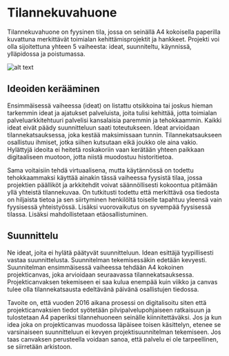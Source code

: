 # Tilannekuvahuone

Tilannekuvahuone on fyysinen tila, jossa on seinällä A4 kokoisella paperilla kuvattuna merkittävät toimialan kehittämisprojektit ja hankkeet. Projekti voi olla sijoitettuna yhteen 5 vaiheesta: ideat, suunniteltu, käynnissä, ylläpidossa ja poistumassa. 

![alt text](https://raw.githubusercontent.com/digiokm/palvelukehitys/master/images/okm-tilannehuone-seina-2.png)


## Ideoiden kerääminen

Ensimmäisessä vaiheessa (ideat) on listattu otsikkoina tai joskus hieman tarkemmin ideat ja ajatukset palveluista, joita tulisi kehittää, jotta toimialan palveluarkkitehtuuri palvelisi kansalaisia paremmin ja tehokkaammin. Kaikki ideat eivät päädy suunnitteluun saati toteutukseen. Ideat arvioidaan tilannekatsauksessa, joka kestää maksimissaan tunnin. Tilannekatsaukseen osallistuu ihmiset, jotka siihen kutsutaan eikä joukko ole aina vakio. Hylättyjä ideoita ei heitetä roskakoriin vaan kerätään yhteen paikkaan digitaaliseen muotoon, jotta niistä muodostuu historitietoa.     

Sama voitaisiin tehdä virtuaalisena, mutta käytännössä on todettu tehokkaammaksi käyttää ainakin tässä vaiheessa fyysistä tilaa, jossa projektien päälliköt ja arkkitehdit voivat säännöllisesti kokoontua pitämään yllä yhteistä tilannekuvaa. On tutkitusti todettu että merkittävä osa tiedosta on hiljaista tietoa ja sen siirtyminen henkilöltä toiselle tapahtuu yleensä vain fyysisessä yhteistyössä. Lisäksi vuorovaikutus on syvempää fyysisessä tilassa. Lisäksi mahdollistetaan etäosallistuminen. 

## Suunnittelu

Ne ideat, joita ei hylätä päätyvät suunnitteluun. Idean esittäjä tyypillisesti vastaa suunnittelusta. Suunnitelman tekemisessäkin edetään kevyesti. Suunnitelman ensimmäisessä vaiheessa tehdään A4 kokoinen projekticanvas, joka arvioidaan seuraavassa tilannekatsauksessa. Projekticanvaksen tekemiseen ei saa kulua enempää kuin viikko ja canvas tulee olla tilannekatsausta edeltävänä päivänä osallistujen tiedossa. 

Tavoite on, että vuoden 2016 aikana prosessi on digitalisoitu siten että projekticanvaksien tiedot syötetään pilvipalvelupohjaiseen ratkaisuun ja tulostetaan A4 paperiksi tilannehuoneen seinälle kiinnitettäväksi. Jos ja kun idea joka on projekticanvas muodossa läpäisee toisen käsittelyn, etenee se varsinaiseen suunnitteluun ei kevyen projektisuunnitelman tekemiseen. Jos taas canvaksen perusteella voidaan sanoa, että palvelu ei ole tarpeellinen, se siirretään arkistoon. 


